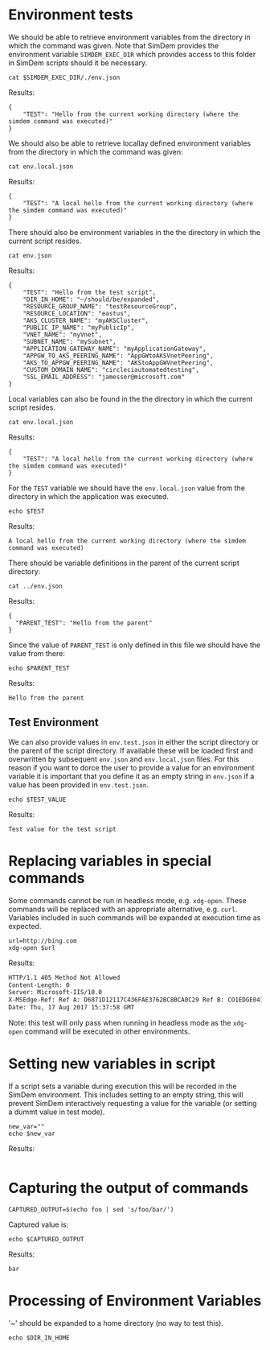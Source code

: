 # Environment tests

We should be able to retrieve environment variables from the directory
in which the command was given. Note that SimDem provides the
environment variable `SIMDEM_EXEC_DIR` which provides access to this
folder in SimDem scripts should it be necessary.

```
cat $SIMDEM_EXEC_DIR/./env.json
```

Results:

```
{
    "TEST": "Hello from the current working directory (where the simdem command was executed)"
}
```

We should also be able to retrieve locallay defined environment
variables from the directory in which the command was given:


```
cat env.local.json
```

Results:

```
{
    "TEST": "A local hello from the current working directory (where the simdem command was executed)"
}
```

There should also be environment variables in the the directory in
which the current script resides.

```
cat env.json
```

Results:

```
{
    "TEST": "Hello from the test script",
    "DIR_IN_HOME": "~/should/be/expanded",
    "RESOURCE_GROUP_NAME": "testResourceGroup",
    "RESOURCE_LOCATION": "eastus",
    "AKS_CLUSTER_NAME": "myAKSCluster",
    "PUBLIC_IP_NAME": "myPublicIp",
    "VNET_NAME": "myVnet",
    "SUBNET_NAME": "mySubnet",
    "APPLICATION_GATEWAY_NAME": "myApplicationGateway",
    "APPGW_TO_AKS_PEERING_NAME": "AppGWtoAKSVnetPeering",
    "AKS_TO_APPGW_PEERING_NAME": "AKStoAppGWVnetPeering",
    "CUSTOM_DOMAIN_NAME": "circleciautomatedtesting",
    "SSL_EMAIL_ADDRESS": "jamesser@microsoft.com"
}
```

Local variables can also be found in the the directory in which the
current script resides.

```
cat env.local.json
```

Results:

```
{
    "TEST": "A local hello from the current working directory (where the simdem command was executed)"
}
```

For the `TEST` variable we should have the `env.local.json` value from
the directory in which the application was executed.

```
echo $TEST
```

Results:

```
A local hello from the current working directory (where the simdem command was executed)
```

There should be variable definitions in the parent of the
current script directory:

```
cat ../env.json
```

Results:

```
{
  "PARENT_TEST": "Hello from the parent"
}
```

Since the value of `PARENT_TEST` is only defined in this file we
should have the value from there:

```
echo $PARENT_TEST
```

Results:

```
Hello from the parent
```

## Test Environment

We can also provide values in `env.test.json` in either the script
directory or the parent of the script directory. If available these
will be loaded first and overwritten by subsequent `env.json` and
`env.local.json` files. For this reason if you want to dorce the user
to provide a value for an environment variable it is important that
you define it as an empty string in `env.json` if a value has been
provided in `env.test.json`.


```
echo $TEST_VALUE
```

Results:

```
Test value for the test script
```

# Replacing variables in special commands

Some commands cannot be run in headless mode, e.g. `xdg-open`. These
commands will be replaced with an appropriate alternative,
e.g. `curl`. Variables included in such commands will be expanded at
execution time as expected.

```
url=http://bing.com
xdg-open $url
```

Results: 

```expected_similarity=0.2
HTTP/1.1 405 Method Not Allowed
Content-Length: 0
Server: Microsoft-IIS/10.0
X-MSEdge-Ref: Ref A: D6871D12117C436FAE3762BC8BCA0C29 Ref B: CO1EDGE0415 Ref C: 2017-08-17T15:37:59Z
Date: Thu, 17 Aug 2017 15:37:58 GMT
```

Note: this test will only pass when running in headless mode as the
`xdg-open` command will be executed in other environments.

# Setting new variables in script

If a script sets a variable during execution this will be recorded in
the SimDem environment. This includes setting to an empty string, this
will prevent SimDem interactively requesting a value for the variable
(or setting a dummt value in test mode).

```
new_var=""
echo $new_var
```

Results:

```expected_similarity=0.2
```

# Capturing the output of commands

```
CAPTURED_OUTPUT=$(echo foo | sed 's/foo/bar/')
```

Captured value is:

```
echo $CAPTURED_OUTPUT
```

Results:

```
bar
```

# Processing of Environment Variables

'~' should be expanded to a home directory (no way to test this).

```
echo $DIR_IN_HOME
```
